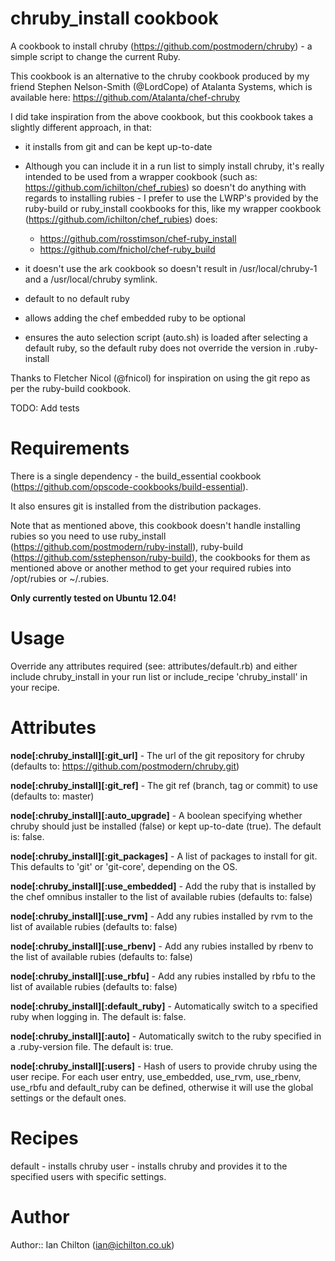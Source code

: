 # chruby_install cookbook

A cookbook to install chruby (https://github.com/postmodern/chruby) - a simple script to change the current Ruby.

This cookbook is an alternative to the chruby cookbook produced by my friend Stephen Nelson-Smith (@LordCope) of Atalanta Systems, which is available here: https://github.com/Atalanta/chef-chruby

I did take inspiration from the above cookbook, but this cookbook takes a slightly different approach, in that:

 - it installs from git and can be kept up-to-date

 - Although you can include it in a run list to simply install chruby, it's really intended to be used from a wrapper cookbook (such as: https://github.com/ichilton/chef_rubies) so doesn't do anything with regards to installing rubies - I prefer to use the LWRP's provided by the ruby-build or ruby_install cookbooks for this, like my wrapper cookbook (https://github.com/ichilton/chef_rubies) does:
   - https://github.com/rosstimson/chef-ruby_install
   - https://github.com/fnichol/chef-ruby_build

 - it doesn't use the ark cookbook so doesn't result in /usr/local/chruby-1 and a /usr/local/chruby symlink.

 - default to no default ruby

 - allows adding the chef embedded ruby to be optional

 - ensures the auto selection script (auto.sh) is loaded after selecting a default ruby, so the default ruby does not override the version in .ruby-install


Thanks to Fletcher Nicol (@fnicol) for inspiration on using the git repo as per the ruby-build cookbook.

TODO: Add tests


# Requirements

There is a single dependency - the build_essential cookbook (https://github.com/opscode-cookbooks/build-essential).

It also ensures git is installed from the distribution packages.

Note that as mentioned above, this cookbook doesn't handle installing rubies so you need to use ruby_install (https://github.com/postmodern/ruby-install), ruby-build (https://github.com/sstephenson/ruby-build), the cookbooks for them as mentioned above or another method to get your required rubies into /opt/rubies or ~/.rubies.

**Only currently tested on Ubuntu 12.04!**


# Usage

Override any attributes required (see: attributes/default.rb) and either include chruby_install in your run list or include_recipe 'chruby_install' in your recipe.


# Attributes

**node[:chruby_install][:git_url]** - The url of the git repository for chruby (defaults to: https://github.com/postmodern/chruby.git)

**node[:chruby_install][:git_ref]** - The git ref (branch, tag or commit) to use (defaults to: master)

**node[:chruby_install][:auto_upgrade]** - A boolean specifying whether chruby should just be installed (false) or kept up-to-date (true). The default is: false.

**node[:chruby_install][:git_packages]** - A list of packages to install for git. This defaults to 'git' or 'git-core', depending on the OS.

**node[:chruby_install][:use_embedded]** - Add the ruby that is installed by the chef omnibus installer to the list of available rubies (defaults to: false)

**node[:chruby_install][:use_rvm]** - Add any rubies installed by rvm to the list of available rubies (defaults to: false)

**node[:chruby_install][:use_rbenv]** - Add any rubies installed by rbenv to the list of available rubies (defaults to: false)

**node[:chruby_install][:use_rbfu]** - Add any rubies installed by rbfu to the list of available rubies (defaults to: false)

**node[:chruby_install][:default_ruby]** - Automatically switch to a specified ruby when logging in. The default is: false.

**node[:chruby_install][:auto]** - Automatically switch to the ruby specified in a .ruby-version file. The default is: true.

**node[:chruby_install][:users]** - Hash of users to provide chruby using the user recipe. For each user entry, use_embedded, use_rvm, use_rbenv, use_rbfu and default_ruby can be defined, otherwise it will use the global settings or the default ones.

# Recipes

default - installs chruby
user - installs chruby and provides it to the specified users with specific settings.

# Author

Author:: Ian Chilton (<ian@ichilton.co.uk>)

